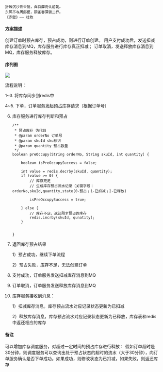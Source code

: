 ```
折戟沉沙铁未销，自将摩洗认前朝。
东风不与周郎便，铜雀春深锁二乔。
《赤壁》—— 杜牧
```

#### 方案描述
创建订单时预占库存，预占成功，则进行订单创建。
用户支付成功后，发送扣减库存消息到MQ，库存服务进行库存真正扣减；
订单取消，发送释放库存消息到MQ，库存服务释放库存。

#### 序列图
![](https://p1-juejin.byteimg.com/tos-cn-i-k3u1fbpfcp/fbde729bf8e5447dbf4c6c78533009d3~tplv-k3u1fbpfcp-zoom-1.image)

流程说明：

1~3. 将库存同步到redis中

4~5. 下单，订单服务发起预占库存请求（根据订单号）

6. 库存服务进行库存判断和预占

	```
    /**
     * 预占库存 伪代码
     * @param orderNo 订单号
     * @param skuId sku标识
     * @param quantity 预占数量
     */
    boolean preOccupy(String orderNo, String skuId, int quantity) {
    
    	boolean isPreOccupySuccess = false;
        
        int value = redis.decrby(skuId, quantity);
        if (value >= 0) {
        	// 库存充足
            // 生成库存预占流水记录（关键字段：orderNo,skuId,quantity,state(0-预占；1-已扣减；2-已释放)
            
            isPreOccupySuccess = true;
        
        } else {
        	// 库存不足，返还刚才预占的库存
            redis.incrby(skuId, qunatity);
        }
        	
        
    }
    ```

7. 返回库存预占结果

	1）预占成功，继续下单流程
    
    2）预占失败，库存不足，无法创建订单
    
8. 支付成功，订单服务发送扣减库存消息到MQ

9. 订单取消，订单服务发送释放库存消息到MQ

10. 库存服务接收到消息：

	1）扣减库存消息，库存预占流水对应记录状态更新为已扣减
    
    2）释放库存消息，库存预占流水对应记录状态更新为已释放，库存表和redis中返还相应的库存
    
    
    
#### 备注
可以增加库存调度服务，对超过一定时间的预占库存进行释放：
假如订单超时是30分钟，则调度服务可以查询出处于预占状态的超时的流水（大于30分钟），向订单服务确认是否下单成功，如果成功，则修改状态为已扣减，如果失败，则返还库存